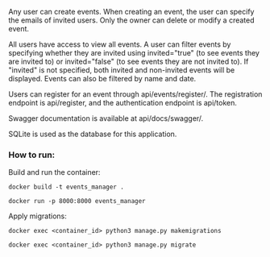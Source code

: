 Any user can create events. When creating an event, the user can specify the emails of invited users. Only the owner can delete or modify a created event.

All users have access to view all events. A user can filter events by specifying whether they are invited using invited="true" (to see events they are invited to) or invited="false" (to see events they are not invited to). If "invited" is not specified, both invited and non-invited events will be displayed. Events can also be filtered by name and date.

Users can register for an event through api/events/register/.
The registration endpoint is api/register, and the authentication endpoint is api/token.

Swagger documentation is available at api/docs/swagger/.

SQLite is used as the database for this application.

### How to run:
Build and run the container:

```docker build -t events_manager .```

```docker run -p 8000:8000 events_manager```

Apply migrations:

```docker exec <container_id> python3 manage.py makemigrations```

```docker exec <container_id> python3 manage.py migrate```
